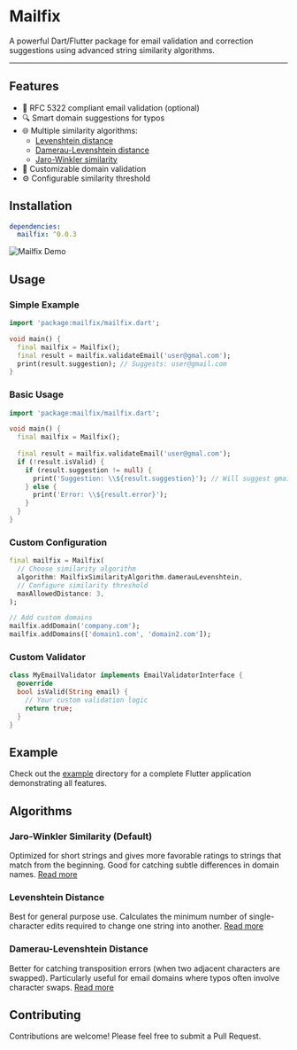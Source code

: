 # Mailfix

A powerful Dart/Flutter package for email validation and correction suggestions using advanced string similarity algorithms.

---

## Features

- 📧 RFC 5322 compliant email validation (optional)
- 🔍 Smart domain suggestions for typos
- 🌐 Multiple similarity algorithms:
  - [Levenshtein distance](https://en.wikipedia.org/wiki/Levenshtein_distance)
  - [Damerau-Levenshtein distance](https://en.wikipedia.org/wiki/Damerau-Levenshtein_distance)
  - [Jaro-Winkler similarity](https://en.wikipedia.org/wiki/Jaro%E2%80%93Winkler_distance)
- 🎯 Customizable domain validation
- ⚙️ Configurable similarity threshold

## Installation

```yaml
dependencies:
  mailfix: ^0.0.3
```

![Mailfix Demo](https://valdir.dev.br/mailfix/print.png)

## Usage

### Simple Example

```dart
import 'package:mailfix/mailfix.dart';

void main() {
  final mailfix = Mailfix();
  final result = mailfix.validateEmail('user@gmal.com');
  print(result.suggestion); // Suggests: user@gmail.com
}
```

### Basic Usage

```dart
import 'package:mailfix/mailfix.dart';

void main() {
  final mailfix = Mailfix();
  
  final result = mailfix.validateEmail('user@gmal.com');
  if (!result.isValid) {
    if (result.suggestion != null) {
      print('Suggestion: \\${result.suggestion}'); // Will suggest gmail.com
    } else {
      print('Error: \\${result.error}');
    }
  }
}
```

### Custom Configuration

```dart
final mailfix = Mailfix(
  // Choose similarity algorithm
  algorithm: MailfixSimilarityAlgorithm.damerauLevenshtein,
  // Configure similarity threshold
  maxAllowedDistance: 3,
);

// Add custom domains
mailfix.addDomain('company.com');
mailfix.addDomains(['domain1.com', 'domain2.com']);
```

### Custom Validator

```dart
class MyEmailValidator implements EmailValidatorInterface {
  @override
  bool isValid(String email) {
    // Your custom validation logic
    return true;
  }
}
```

## Example 

Check out the [example](https://valdir.dev.br/mailfix/) directory for a complete Flutter application demonstrating all features.

## Algorithms

### Jaro-Winkler Similarity (Default)
Optimized for short strings and gives more favorable ratings to strings that match from the beginning. Good for catching subtle differences in domain names. [Read more](https://en.wikipedia.org/wiki/Jaro%E2%80%93Winkler_distance)

### Levenshtein Distance 
Best for general purpose use. Calculates the minimum number of single-character edits required to change one string into another. [Read more](https://en.wikipedia.org/wiki/Levenshtein_distance)

### Damerau-Levenshtein Distance
Better for catching transposition errors (when two adjacent characters are swapped). Particularly useful for email domains where typos often involve character swaps. [Read more](https://en.wikipedia.org/wiki/Damerau-Levenshtein_distance)



## Contributing

Contributions are welcome! Please feel free to submit a Pull Request.
